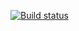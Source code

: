 [![Build status](https://ci.appveyor.com/api/projects/status/xxlp8tsicsx892bc?svg=true)](https://ci.appveyor.com/project/Perepadin/debit-card-selenide)
